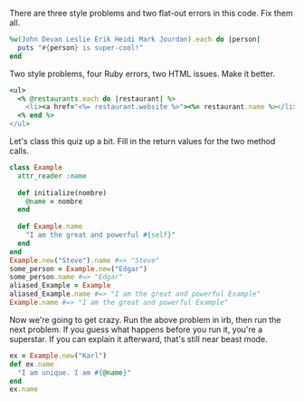 There are three style problems and two flat-out errors in this code. Fix them all.
```ruby
%w(John Devan Leslie Erik Heidi Mark Jourdan).each do |person|
  puts "#{person} is super-cool!"
end
```

Two style problems, four Ruby errors, two HTML issues. Make it better. 
```ruby
<ul>
  <% @restaurants.each do |restaurant| %>
    <li><a href="<%= restaurant.website %>"><%= restaurant.name %></li>
  <% end %>
</ul>
```

Let's class this quiz up a bit. Fill in the return values for the two method calls.
```ruby
class Example
  attr_reader :name
  
  def initialize(nombre)
    @name = nombre
  end
  
  def Example.name
    "I am the great and powerful #{self}"
  end
end
Example.new("Steve").name #=> "Steve"
some_person = Example.new("Edgar")
some_person.name #=> "Edgar"
aliased_Example = Example
aliased_Example.name #=> "I am the great and powerful Example"
Example.name #=> "I am the great and powerful Example"
```
Now we're going to get crazy. Run the above problem in irb, then run the next problem. If you guess what happens 
before you run it, you're a superstar. If you can explain it afterward, that's still near beast mode.
```ruby
ex = Example.new("Karl")
def ex.name
  "I am unique. I am #{@name}"
end
ex.name
```
